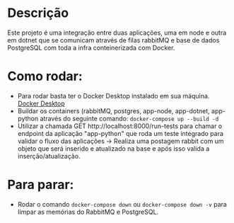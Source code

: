 # Descrição
Este projeto é uma integração entre duas aplicações, uma em node e outra em dotnet que se comunicam através de filas rabbitMQ e base de dados PostgreSQL com toda a infra conteinerizada com Docker.

# Como rodar:
* Para rodar basta ter o Docker Desktop instalado em sua máquina. [Docker Desktop](https://www.docker.com/products/docker-desktop/)
* Buildar os containers (rabbitMQ, postgres, app-node, app-dotnet, app-python através do seguinte comando: `docker-compose up --build -d`
* Utilizar a chamada GET http://localhost:8000/run-tests para chamar o endpoint da aplicação "app-python" que roda um teste integrado para validar o fluxo das aplicações -> Realiza uma postagem rabbit com um objeto que será inserido e atualizado na base e após isso valida a inserção/atualização.

# Para parar:
* Rodar o comando `docker-compose down` ou `docker-compose down -v` para limpar as memórias do RabbitMQ e PostgreSQL.
